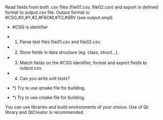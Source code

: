 Read fields from both .csv files (file01.csv, file02.csv) and export in defined format to output.csv file. 
Output format is: #CSG,#X,#Y,#Z,#FROM,#TO,#SRV (see output.smpl)
 - #CSG is identifier


+ 1) Parse text files file01.csv and file02.csv.

+ 2) Store fields in data structure (eg. class, struct...).

+ 3) Match fields on the #CSG identifier, format and export fields to output.csv.

+ 4) Can you write unit tests?

- *) Try to use qmake file for building.

- *) Try to use cmake file for building.

You can use libraries and build environments of your choice. 
Use of Qt library and QtCreator is recommended.
